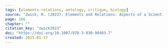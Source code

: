 ```yaml
---
tags: [elements-relations, ontology, critique, biology]
source: "Zwick, M. (2023). Elements and Relations: Aspects of a Scientific Metaphysics (Vol. 35). Springer International Publishing."
page: 166
chapter: ""
citation_key: "zwick2023"
doi: "https://doi.org/10.1007/978-3-030-99403-7"
created: 2025-01-17
---
```


